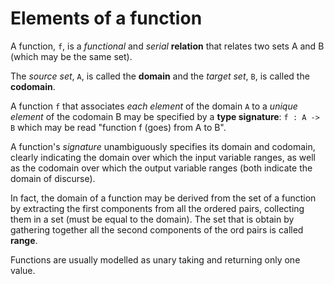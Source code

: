 # Elements of a function

A function, `f`, is 
a *functional* and *serial* **relation** 
that relates two sets A and B 
(which may be the same set).

The *source set*, `A`, is called the **domain** and 
the *target set*, `B`, is called the **codomain**.

A function `f` that associates 
*each element* of the domain `A` 
to a *unique element* of the codomain B 
may be specified by a **type signature**: 
`f : A -> B` 
which may be read 
"function f (goes) from A to B".

A function's *signature*
unambiguously specifies its domain and codomain, 
clearly indicating the domain 
over which the input variable ranges, 
as well as the codomain 
over which the output variable ranges 
(both indicate the domain of discurse).

In fact, the domain of a function may be derived 
from the set of a function by extracting 
the first components from all the ordered pairs, 
collecting them in a set 
(must be equal to the domain).
The set that is obtain by gathering together 
all the second components of the ord pairs 
is called **range**. 

Functions are usually modelled as unary 
taking and returning only one value.
